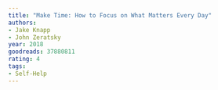 ```yaml
---
title: "Make Time: How to Focus on What Matters Every Day"
authors:
- Jake Knapp
- John Zeratsky
year: 2018
goodreads: 37880811
rating: 4
tags:
- Self-Help
---
```

